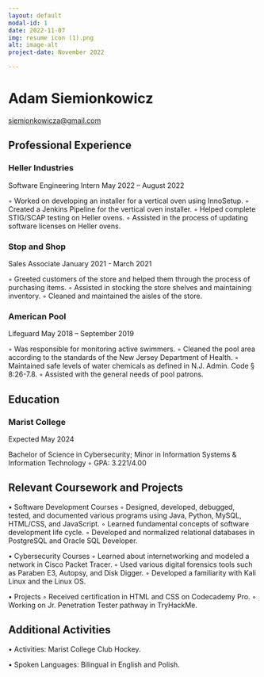 ```yaml
---
layout: default
modal-id: 1
date: 2022-11-07
img: resume icon (1).png
alt: image-alt
project-date: November 2022

---
```


# Adam Siemionkowicz

[siemionkowicza@gmail.com](mailto:siemionkowicza@gmail.com) 

## Professional Experience

### Heller Industries	  

Software Engineering Intern                                                                                                                                May 2022 – August 2022

◦	Worked on developing an installer for a vertical oven using InnoSetup.
◦	Created a Jenkins Pipeline for the vertical oven installer.
◦	Helped complete STIG/SCAP testing on Heller ovens.
◦	Assisted in the process of updating software licenses on Heller ovens.



### Stop and Shop	        

Sales Associate                                                                                                                                         January 2021 - March 2021

◦	Greeted customers of the store and helped them through the process of purchasing items.
◦	Assisted in stocking the store shelves and maintaining inventory.
◦	Cleaned and maintained the aisles of the store.



### American Pool	       

Lifeguard                                                                                                                                               May 2018 – September 2019

◦	Was responsible for monitoring active swimmers.
◦	Cleaned the pool area according to the standards of the New Jersey Department of Health.
◦	Maintained safe levels of water chemicals as defined in N.J. Admin. Code § 8:26-7.8.
◦	Assisted with the general needs of pool patrons.



## Education 

### Marist College
Expected May 2024

Bachelor of Science in Cybersecurity; Minor in Information Systems & Information Technology
◦	GPA: 3.221/4.00 

## Relevant Coursework and Projects
•	Software Development Courses
◦	Designed, developed, debugged, tested, and documented various programs using Java, Python, MySQL, HTML/CSS, and JavaScript.
◦	Learned fundamental concepts of software development life cycle.
◦	Developed and normalized relational databases in PostgreSQL and Oracle SQL Developer.

•	Cybersecurity Courses
◦	Learned about internetworking and modeled a network in Cisco Packet Tracer.
◦	Used various digital forensics tools such as Paraben E3, Autopsy, and Disk Digger.
◦	Developed a familiarity with Kali Linux and the Linux OS.

•	Projects
◦	Received certification in HTML and CSS on Codecademy Pro.
◦	Working on Jr. Penetration Tester pathway in TryHackMe.

## Additional Activities
•	Activities: Marist College Club Hockey.

•	Spoken Languages: Bilingual in English and Polish.



